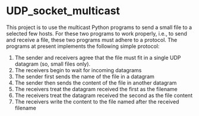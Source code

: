 # UDP_socket_multicast

 This project is to use the multicast Python programs to send a small file to a selected few hosts.
 For these two programs to work properly, i.e., to send and receive a file, these two programs must 
 adhere to a protocol. The programs at present implements the following simple protocol:

1. The sender and receivers agree that the file must fit in a single UDP datagram (so, small files only).
2. The receivers begin to wait for incoming datagrams
3. The sender first sends the name of the file in a datagram
4. The sender then sends the content of the file in another datagram
5. The receivers treat the datagram received the first as the filename
6. The receivers treat the datagram received the second as the file content
7. The receivers write the content to the file named after the received filename
